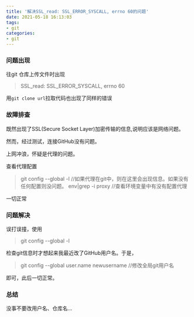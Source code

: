 ```yaml
---
title: '解决SSL_read: SSL_ERROR_SYSCALL, errno 60的问题'
date: 2021-05-18 16:13:03
tags:
- git
categories:
- git
---
```


### 问题出现
往git 仓库上传文件时出现

>SSL_read: SSL_ERROR_SYSCALL, errno 60
<!--more-->
用`git clone url`拉取代码也出现了同样的错误

### 故障排查

既然出现了SSL(Secure Socket Layer)加密传输的信息,说明应该是网络问题。

然而，经过测试，连接GitHub没有问题。

上网冲浪，怀疑是代理的问题。

查看代理配置

>git config --global -l
>//如果代理在git中，则在这里会出现信息。如果没有任何配置则没问题。
>env|grep -i proxy
>//查看环境变量中有没有配置代理

一切正常

### 问题解决
误打误撞，使用
>git config --global -l

检查git信息时才想起来我最近改了GitHub用户名。于是，

>git config  --global user.name newusername
>//修改全局git用户名

即可，此后一切正常。

### 总结
没事不要改用户名、仓库名...